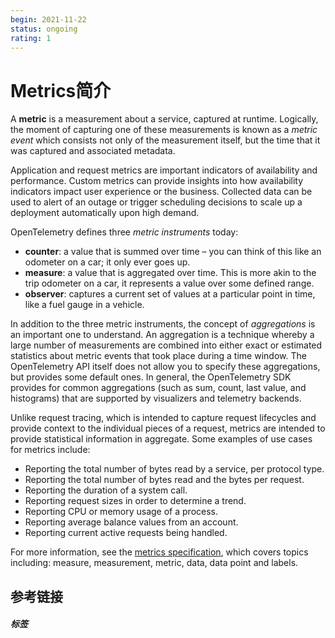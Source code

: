 ```yaml
---
begin: 2021-11-22
status: ongoing
rating: 1
---
```


# Metrics简介

A **metric** is a measurement about a service, captured at runtime. Logically, the moment of capturing one of these measurements is known as a _metric event_ which consists not only of the measurement itself, but the time that it was captured and associated metadata.

Application and request metrics are important indicators of availability and performance. Custom metrics can provide insights into how availability indicators impact user experience or the business. Collected data can be used to alert of an outage or trigger scheduling decisions to scale up a deployment automatically upon high demand.

OpenTelemetry defines three _metric instruments_ today:

-   **counter**: a value that is summed over time – you can think of this like an odometer on a car; it only ever goes up.
-   **measure**: a value that is aggregated over time. This is more akin to the trip odometer on a car, it represents a value over some defined range.
-   **observer**: captures a current set of values at a particular point in time, like a fuel gauge in a vehicle.

In addition to the three metric instruments, the concept of _aggregations_ is an important one to understand. An aggregation is a technique whereby a large number of measurements are combined into either exact or estimated statistics about metric events that took place during a time window. The OpenTelemetry API itself does not allow you to specify these aggregations, but provides some default ones. In general, the OpenTelemetry SDK provides for common aggregations (such as sum, count, last value, and histograms) that are supported by visualizers and telemetry backends.

Unlike request tracing, which is intended to capture request lifecycles and provide context to the individual pieces of a request, metrics are intended to provide statistical information in aggregate. Some examples of use cases for metrics include:

-   Reporting the total number of bytes read by a service, per protocol type.
-   Reporting the total number of bytes read and the bytes per request.
-   Reporting the duration of a system call.
-   Reporting request sizes in order to determine a trend.
-   Reporting CPU or memory usage of a process.
-   Reporting average balance values from an account.
-   Reporting current active requests being handled.

For more information, see the [metrics specification](https://opentelemetry.io/docs/reference/specification/overview/#metric-signal), which covers topics including: measure, measurement, metric, data, data point and labels.

## 参考链接


##### 标签
